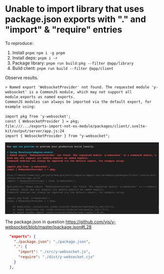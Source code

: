 # Unable to import library that uses package.json exports with "." and "import" & "require" entries 

To reproduce:
1. Install `pnpm`: `npm i -g pnpm`
2. Install deps: `pnpm i -r`
3. Package library: `pnpm run build:pkg --filter @app/library`
4. Build client: `pnpm run build --filter @app/client`

Observe results.

```
> Named export 'WebsocketProvider' not found. The requested module 'y-websocket' is a CommonJS module, which may not support all module.exports as named exports.
CommonJS modules can always be imported via the default export, for example using:

import pkg from 'y-websocket';
const { WebsocketProvider } = pkg;
file:///.../exports-import-not-es-module/packages/client/.svelte-kit/output/server/app.js:24
import { WebsocketProvider } from "y-websocket";
```

<img width="700" src="https://github.com/TeemuKoivisto/exports-import-not-es-module/blob/master/screenshot.png">

The package.json in question https://github.com/yjs/y-websocket/blob/master/package.json#L28

```json
  "exports": {
    "./package.json": "./package.json",
    ".": {
      "import": "./src/y-websocket.js",
      "require": "./dist/y-websocket.cjs"
    }
  },
```